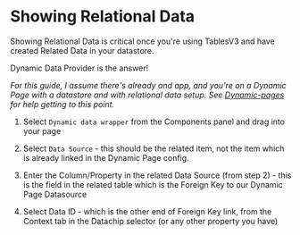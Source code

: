 
# Showing Relational Data

Showing Relational Data is critical once you're using TablesV3 and have created Related Data in your datastore.

Dynamic Data Provider is the answer!

_For this guide, I assume there's already and app, and you're on a Dynamic Page with a datastore and with relational data setup. See [Dynamic-pages](./User_Guide/dynamic-pages) for help getting to this point._

1. Select `Dynamic data wrapper` from the Components panel and drag into your page

2. Select `Data Source` - this should be the related item, not the item which is already linked in the Dynamic Page config.

3. Enter the Column/Property in the related Data Source (from step 2) - this is the field in the related table which is the Foreign Key to our Dynamic Page Datasource

4. Select Data ID - which is the other end of Foreign Key link, from the Context tab in the Datachip selector (or any other property you have)

